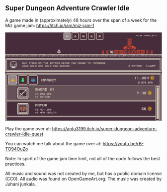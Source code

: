 ## Super Dungeon Adventure Crawler Idle

A game made in (approximately) 48 hours over the span of a week for the Miz game jam: https://itch.io/jam/miz-jam-1

![Picture](/screenshot.png?raw=true "Screenshot")

Play the game over at: https://antu3199.itch.io/super-dungeon-adventure-crawler-idle-quest

You can watch me talk about the game over at: https://youtu.be/rB-TO94OuZo 

Note: In spirit of the game jam time limit, not all of the code follows the best practices.

All music and sound was not created by me, but has a public domain license (CC0). All audio was found on OpenGameArt.org. The music was created by Juhani junkala.

